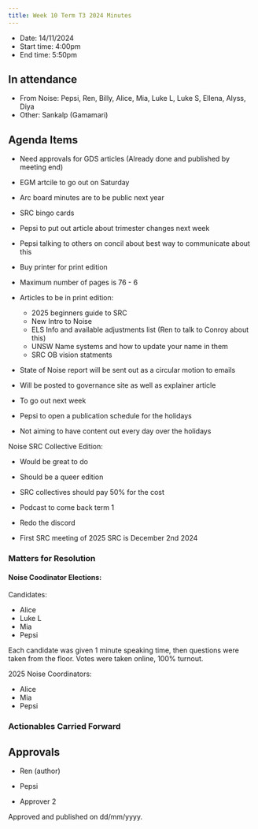 ```yaml
---
title: Week 10 Term T3 2024 Minutes
---
```


- Date: 14/11/2024
- Start time: 4:00pm
- End time: 5:50pm

## In attendance

- From Noise: Pepsi, Ren, Billy, Alice, Mia, Luke L, Luke S, Ellena, Alyss, Diya
- Other: Sankalp (Gamamari)

## Agenda Items

- Need approvals for GDS articles (Already done and published by meeting end)
- EGM artcile to go out on Saturday

- Arc board minutes are to be public next year

- SRC bingo cards

- Pepsi to put out article about trimester changes next week
- Pepsi talking to others on concil about best way to communicate about this

- Buy printer for print edition
- Maximum number of pages is 76 - 6
- Articles to be in print edition:
  - 2025 beginners guide to SRC
  - New Intro to Noise
  - ELS Info and available adjustments list (Ren to talk to Conroy about this)
  - UNSW Name systems and how to update your name in them
  - SRC OB vision statments


- State of Noise report will be sent out as a circular motion to emails
- Will be posted to governance site as well as explainer article
- To go out next week

- Pepsi to open a publication schedule for the holidays
- Not aiming to have content out every day over the holidays

Noise SRC Collective Edition:
- Would be great to do
- Should be a queer edition
- SRC collectives should pay 50% for the cost


- Podcast to come back term 1

- Redo the discord

- First SRC meeting of 2025 SRC is December 2nd 2024

### Matters for Resolution

#### Noise Coodinator Elections:

Candidates:
- Alice
- Luke L
- Mia
- Pepsi

Each candidate was given 1 minute speaking time, then questions were taken from the floor.
Votes were taken online, 100% turnout.

2025 Noise Coordinators:
- Alice
- Mia
- Pepsi

### Actionables Carried Forward


## Approvals

- Ren (author)
- Pepsi

- Approver 2

Approved and published on dd/mm/yyyy.